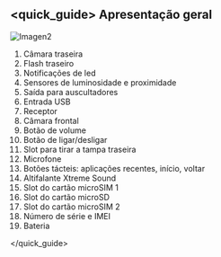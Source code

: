 ## <quick_guide> Apresentação geral

![Imagen2](http://static.energysistem.com/images/manuals/42762/576aa9453becd.jpg)

1. Câmara traseira
2. Flash traseiro
3. Notificações de led
4. Sensores de luminosidade e proximidade
5. Saída para auscultadores
6. Entrada USB
7. Receptor
8. Câmara frontal
9. Botão de volume
10. Botão de ligar/desligar
11. Slot para tirar a tampa traseira
12. Microfone
13. Botões tácteis: aplicações recentes, início, voltar
14. Altifalante Xtreme Sound
15. Slot do cartão microSIM 1
16. Slot do cartão microSD
17. Slot do cartão microSIM 2
18. Número de série e IMEI
19. Bateria

</quick_guide>
